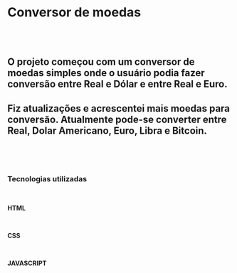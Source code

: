 <h1>Conversor de moedas</h1>
<br>
<br>
<h2>O projeto começou com um conversor de moedas simples onde o usuário podia fazer conversão entre Real e Dólar e entre Real e Euro.</h2>
<h2>Fiz atualizações e acrescentei mais moedas para conversão. Atualmente pode-se converter entre Real, Dolar Americano, Euro, Libra e Bitcoin.</h2>
<h2></h2>
<br>
<br>
<h3>Tecnologias utilizadas</h3>
<br>
<p><b>HTML</b></p>
<br>
<p><b>CSS</b></p>
<br>
<p><b>JAVASCRIPT</b></p>
